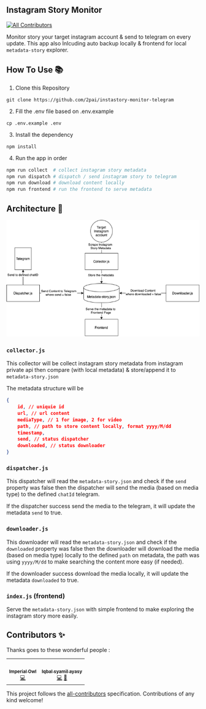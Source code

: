 ## Instagram Story Monitor
<!-- ALL-CONTRIBUTORS-BADGE:START - Do not remove or modify this section -->
[![All Contributors](https://img.shields.io/badge/all_contributors-2-orange.svg?style=flat-square)](#contributors-)
<!-- ALL-CONTRIBUTORS-BADGE:END -->
Monitor story your target instagram account & send to telegram on every update. This app also Inlcuding auto backup locally & frontend for local `metadata-story` explorer. 
## How To Use 📚
1. Clone this Repository
```
git clone https://github.com/2pai/instastory-monitor-telegram
```
2. Fill the .env file based on .env.example
```
cp .env.example .env
```
3. Install the dependency
```
npm install
```
4. Run the app in order
```bash
npm run collect  # collect instagram story metadata
npm run dispatch # dispatch / send instagram story to telegram
npm run download # download content locally
npm run frontend # run the frontend to serve metadata

```

## Architecture 🏹
![image](assets/Instagram-telegram.png)


### `collector.js`
This collector will be collect instagram story metadata from instagram private api then compare (with local metadata) & store/append it to `metadata-story.json`

The metadata structure will be 
```json
{
    id, // uniquie id
    url, // url content
    mediaType, // 1 for image, 2 for video
    path, // path to store content locally, format yyyy/M/dd
    timestamp,
    send, // status dispatcher
    downloaded, // status downloader
}
```
### `dispatcher.js`
This dispatcher will read the `metadata-story.json` and check if the `send` property was false then the dispatcher will send the media (based on media type) to the defined `chatId` telegram. 

If the dispatcher success send the media to the telegram, it will update the metadata `send` to true. 

### `downloader.js`
This downloader will read the `metadata-story.json` and check if the `downloaded` property was false then the downloader will download the media (based on media type) locally to the defined `path` on metadata, the path was using `yyyy/M/dd` to make searching the content more easy (if needed). 

If the downloader success download the media locally, it will update the metadata `downloaded` to true. 
### `index.js` (frontend)
Serve the `metadata-story.json` with simple frontend to make exploring the instagram story more easily. 

## Contributors ✨

Thanks goes to these wonderful people :

<!-- ALL-CONTRIBUTORS-LIST:START - Do not remove or modify this section -->
<!-- prettier-ignore-start -->
<!-- markdownlint-disable -->
<table>
  <tr>
    <td align="center"><a href="https://github.com/YogaSakti"><img src="https://avatars.githubusercontent.com/u/24309806?v=4?s=100" width="100px;" alt=""/><br /><sub><b>Imperial Owl</b></sub></a><br /><a href="https://github.com/2pai/instastory-monitor-telegram/commits?author=YogaSakti" title="Code">💻</a></td>
    <td align="center"><a href="https://github.com/2pai"><img src="https://avatars.githubusercontent.com/u/22183588?v=4?s=100" width="100px;" alt=""/><br /><sub><b>Iqbal syamil ayasy</b></sub></a><br /><a href="https://github.com/2pai/instastory-monitor-telegram/commits?author=2pai" title="Code">💻</a> <a href="https://github.com/2pai/instastory-monitor-telegram/commits?author=2pai" title="Documentation">📖</a></td>
  </tr>
</table>

<!-- markdownlint-restore -->
<!-- prettier-ignore-end -->

<!-- ALL-CONTRIBUTORS-LIST:END -->

This project follows the [all-contributors](https://github.com/all-contributors/all-contributors) specification. Contributions of any kind welcome!
